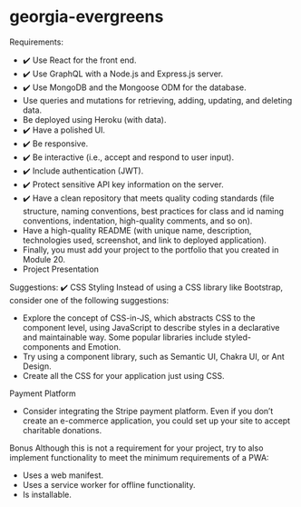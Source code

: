 # georgia-evergreens

Requirements: 
- ✔️ Use React for the front end.
- ✔️ Use GraphQL with a Node.js and Express.js server.
- ✔️ Use MongoDB and the Mongoose ODM for the database.
- Use queries and mutations for retrieving, adding, updating, and deleting data.
- Be deployed using Heroku (with data).
- ✔️ Have a polished UI.
- ✔️ Be responsive.
- ✔️ Be interactive (i.e., accept and respond to user input).
- ✔️ Include authentication (JWT).
- ✔️ Protect sensitive API key information on the server.
- ✔️ Have a clean repository that meets quality coding standards (file structure, naming conventions, best practices for class and id naming conventions, indentation, high-quality comments, and so on).
- Have a high-quality README (with unique name, description, technologies used, screenshot, and link to deployed application).
- Finally, you must add your project to the portfolio that you created in Module 20.
- Project Presentation 


Suggestions:
✔️ CSS Styling
Instead of using a CSS library like Bootstrap, consider one of the following suggestions:
- Explore the concept of CSS-in-JS, which abstracts CSS to the component level, using JavaScript to describe styles in a declarative and maintainable way. Some popular libraries include styled-components and Emotion.
- Try using a component library, such as Semantic UI, Chakra UI, or Ant Design.
- Create all the CSS for your application just using CSS.

Payment Platform
- Consider integrating the Stripe payment platform. Even if you don’t create an e-commerce application, you could set up your site to accept charitable donations.

Bonus
Although this is not a requirement for your project, try to also implement functionality to meet the minimum requirements of a PWA:
- Uses a web manifest.
- Uses a service worker for offline functionality.
- Is installable.
